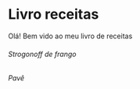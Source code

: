 <h1>Livro receitas</h1>

Olá! Bem vido ao meu livro de receitas

<h6>Strogonoff de frango</h6>

<h6>Pavê</h6>







